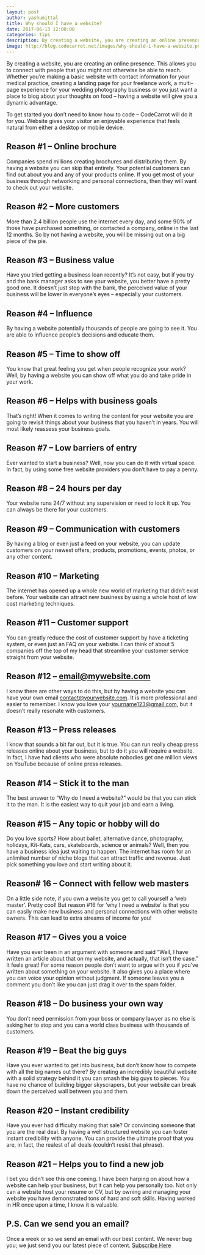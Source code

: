 ```yaml
---
layout: post
author: yashumittal
title: Why should I have a website?
date: 2017-06-13 12:00:00
categories: tips
description: By creating a website, you are creating an online presence. This allows you to connect with people that you might not otherwise be able to reach. Whether you’re making a basic website with contact
image: http://blog.codecarrot.net/images/why-should-i-have-a-website.png
---
```


By creating a website, you are creating an online presence. This allows you to connect with people that you might not otherwise be able to reach. Whether you’re making a basic website with contact information for your medical practice, creating a landing page for your freelance work, a multi-page experience for your wedding photography business or you just want a place to blog about your thoughts on food – having a website will give you a dynamic advantage.

To get started you don’t need to know how to code – CodeCarrot will do it for you. Website gives your visitor an enjoyable experience that feels natural from either a desktop or mobile device.

## Reason #1 – Online brochure

Companies spend millions creating brochures and distributing them. By having a website you can skip that entirely. Your potential customers can find out about you and any of your products online. If you get most of your business through networking and personal connections, then they will want to check out your website.

## Reason #2 – More customers

More than 2.4 billion people use the internet every day, and some 90% of those have purchased something, or contacted a company, online in the last 12 months. So by not having a website, you will be missing out on a big piece of the pie.

## Reason #3 – Business value

Have you tried getting a business loan recently? It’s not easy, but if you try and the bank manager asks to see your website, you better have a pretty good one. It doesn’t just stop with the bank, the perceived value of your business will be lower in everyone’s eyes – especially your customers.

## Reason #4 – Influence

By having a website potentially thousands of people are going to see it. You are able to influence people’s decisions and educate them.

## Reason #5 – Time to show off

You know that great feeling you get when people recognize your work? Well, by having a website you can show off what you do and take pride in your work.

## Reason #6 – Helps with business goals

That’s right! When it comes to writing the content for your website you are going to revisit things about your business that you haven’t in years. You will most likely reassess your business goals.

## Reason #7 – Low barriers of entry

Ever wanted to start a business? Well, now you can do it with virtual space. In fact, by using some free website providers you don’t have to pay a penny.

## Reason #8 – 24 hours per day

Your website runs 24/7 without any supervision or need to lock it up. You can always be there for your customers.

## Reason #9 – Communication with customers

By having a blog or even just a feed on your website, you can update customers on your newest offers, products, promotions, events, photos, or any other content.

## Reason #10 – Marketing

The internet has opened up a whole new world of marketing that didn’t exist before. Your website can attract new business by using a whole host of low cost marketing techniques.

## Reason #11 – Customer support

You can greatly reduce the cost of customer support by have a ticketing system, or even just an FAQ on your website. I can think of about 5 companies off the top of my head that streamline your customer service straight from your website.

## Reason #12 – email@mywebsite.com

I know there are other ways to do this, but by having a website you can have your own email contact@yourwebsite.com. It is more professional and easier to remember. I know you love your yourname123@gmail.com, but it doesn’t really resonate with customers.

## Reason #13 – Press releases

I know that sounds a bit far out, but it is true. You can run really cheap press releases online about your business, but to do it you will require a website. In fact, I have had clients who were absolute nobodies get one million views on YouTube because of online press releases.

## Reason #14 – Stick it to the man

The best answer to “Why do I need a website?” would be that you can stick it to the man. It is the easiest way to quit your job and earn a living.

## Reason #15 – Any topic or hobby will do

Do you love sports? How about ballet, alternative dance, photography, holidays, Kit-Kats, cars, skateboards, science or animals? Well, then you have a business idea just waiting to happen. The internet has room for an unlimited number of niche blogs that can attract traffic and revenue. Just pick something you love and start writing about it.

## Reason# 16 – Connect with fellow web masters

On a little side note, if you own a website you get to call yourself a ‘web master’. Pretty cool! But reason #16 for ‘why I need a website’ is that you can easily make new business and personal connections with other website owners. This can lead to extra streams of income for you!

## Reason #17 – Gives you a voice

Have you ever been in an argument with someone and said “Well, I have written an article about that on my website, and actually, that isn’t the case.” It feels great! For some reason people don’t want to argue with you if you’ve written about something on your website. It also gives you a place where you can voice your opinion without judgment. If someone leaves you a comment you don’t like you can just drag it over to the spam folder.

## Reason #18 – Do business your own way

You don’t need permission from your boss or company lawyer as no else is asking her to stop and you can a world class business with thousands of customers.

## Reason #19 – Beat the big guys

Have you ever wanted to get into business, but don’t know how to compete with all the big names out there? By creating an incredibly beautiful website with a solid strategy behind it you can smash the big guys to pieces. You have no chance of building bigger skyscrapers, but your website can break down the perceived wall between you and them.

## Reason #20 – Instant credibility

Have you ever had difficulty making that sale? Or convincing someone that you are the real deal. By having a well structured website you can foster instant credibility with anyone. You can provide the ultimate proof that you are, in fact, the realest of all deals (couldn’t resist that phrase).

## Reason #21 – Helps you to find a new job

I bet you didn’t see this one coming. I have been harping on about how a website can help your business, but it can help you personally too. Not only can a website host your resume or CV, but by owning and managing your website you have demonstrated tons of hard and soft skills. Having worked in HR once upon a time, I know it is valuable.

## P.S. Can we send you an email?

Once a week or so we send an email with our best content. We never bug you; we just send you our latest piece of content. <a href="#subscribe">Subscribe Here</a>
